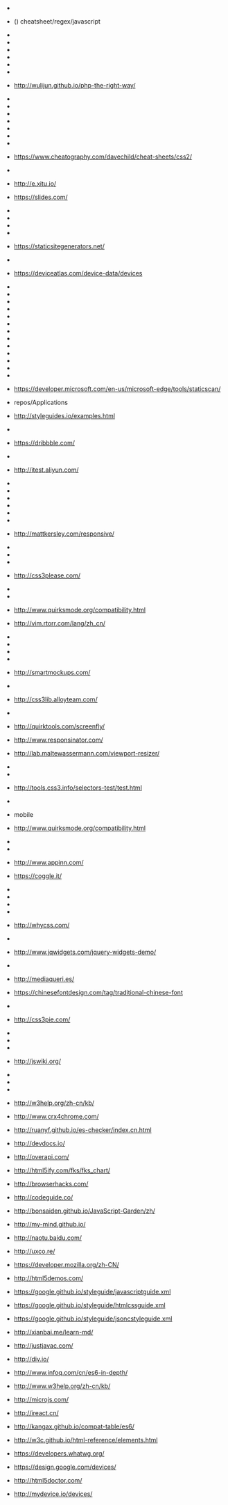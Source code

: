 -
- () cheatsheet/regex/javascript
-
-
- 
- 
- 
- 
- http://wulijun.github.io/php-the-right-way/
- 
- 
- 
- 
- 
- 
- 
- https://www.cheatography.com/davechild/cheat-sheets/css2/
- 
- http://e.xitu.io/
- https://slides.com/
- 
- 
- 
- 
- https://staticsitegenerators.net/
- 
- https://deviceatlas.com/device-data/devices
- 
- 
- 
- 

- 
- 
- 
- 
- 
- 
- 
- 
- 
- https://developer.microsoft.com/en-us/microsoft-edge/tools/staticscan/
- repos/Applications
- http://styleguides.io/examples.html
- 
- https://dribbble.com/
- 
- http://itest.aliyun.com/
- 
- 
- 
- 
- 
- 
- http://mattkersley.com/responsive/
- 
- 
- 
- http://css3please.com/
- 
- 
- http://www.quirksmode.org/compatibility.html
- http://vim.rtorr.com/lang/zh_cn/
- 
- 
- 
- 
- http://smartmockups.com/
- 
- http://css3lib.alloyteam.com/
- 
- http://quirktools.com/screenfly/
- http://www.responsinator.com/
- http://lab.maltewassermann.com/viewport-resizer/
- 
- 
- http://tools.css3.info/selectors-test/test.html
- 
- mobile
- http://www.quirksmode.org/compatibility.html
- 
- 
- http://www.appinn.com/
- https://coggle.it/
- 
- 
- 
- 
- http://whycss.com/
- 
- http://www.jqwidgets.com/jquery-widgets-demo/
- 
- http://mediaqueri.es/
- https://chinesefontdesign.com/tag/traditional-chinese-font
- 
- http://css3pie.com/
- 
- 
- 
- http://jswiki.org/
- 
- 
- 
- http://w3help.org/zh-cn/kb/
- http://www.crx4chrome.com/
- http://ruanyf.github.io/es-checker/index.cn.html
- http://devdocs.io/
- http://overapi.com/
- http://html5ify.com/fks/fks_chart/
- http://browserhacks.com/
- http://codeguide.co/
- http://bonsaiden.github.io/JavaScript-Garden/zh/
- http://my-mind.github.io/
- http://naotu.baidu.com/
- http://uxco.re/
- https://developer.mozilla.org/zh-CN/
- http://html5demos.com/
- https://google.github.io/styleguide/javascriptguide.xml
- https://google.github.io/styleguide/htmlcssguide.xml
- https://google.github.io/styleguide/jsoncstyleguide.xml
- http://xianbai.me/learn-md/
- http://justjavac.com/
- http://div.io/
- http://www.infoq.com/cn/es6-in-depth/
- http://www.w3help.org/zh-cn/kb/
- http://microjs.com/
- http://ireact.cn/
- http://kangax.github.io/compat-table/es6/
- http://w3c.github.io/html-reference/elements.html
- https://developers.whatwg.org/
- https://design.google.com/devices/
- http://html5doctor.com/
- http://mydevice.io/devices/
